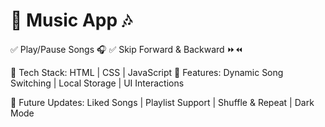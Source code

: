 # 🎵 Music App 🎶
✅ Play/Pause Songs 🎧
✅ Skip Forward & Backward ⏩⏪

🔹 Tech Stack: HTML | CSS | JavaScript
🔹 Features: Dynamic Song Switching | Local Storage | UI Interactions

🚀 Future Updates: Liked Songs | Playlist Support | Shuffle & Repeat | Dark Mode
